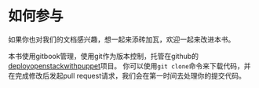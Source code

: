 # 如何参与

如果你也对我们的文档感兴趣，想一起来添砖加瓦，欢迎一起来改进本书。

本书使用gitbook管理，使用git作为版本控制，托管在github的[deployopenstackwithpuppet](https://github.com/NewpTone/deployopenstackwithpuppet)项目。
你可以使用`git clone`命令来下载代码，并在完成修改后发起pull request请求，我们会在第一时间去处理你的提交代码。

